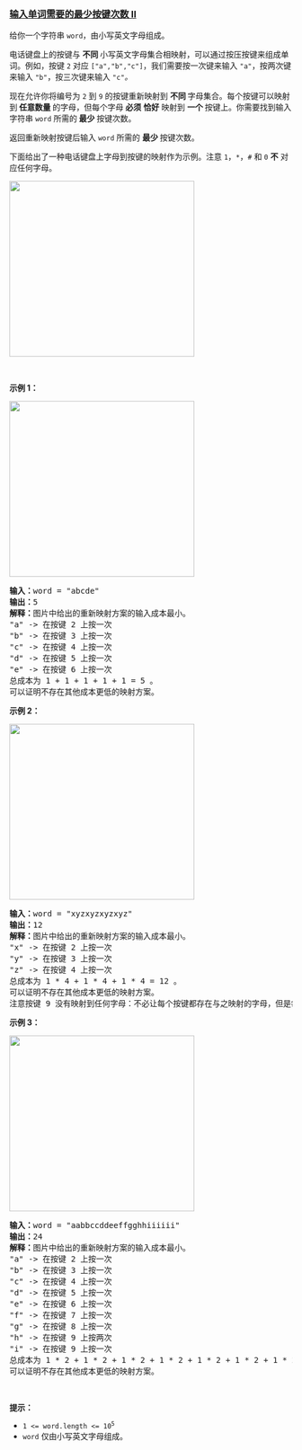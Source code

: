 ### [输入单词需要的最少按键次数 II](https://leetcode-cn.com/problems/minimum-number-of-pushes-to-type-word-ii)

<p>给你一个字符串 <code>word</code>，由小写英文字母组成。</p>

<p>电话键盘上的按键与 <strong>不同 </strong>小写英文字母集合相映射，可以通过按压按键来组成单词。例如，按键 <code>2</code> 对应 <code>["a","b","c"]</code>，我们需要按一次键来输入 <code>"a"</code>，按两次键来输入 <code>"b"</code>，按三次键来输入 <code>"c"</code><em>。</em></p>

<p>现在允许你将编号为 <code>2</code> 到 <code>9</code> 的按键重新映射到 <strong>不同 </strong>字母集合。每个按键可以映射到<strong> 任意数量 </strong>的字母，但每个字母 <strong>必须</strong> <strong>恰好</strong> 映射到 <strong>一个 </strong>按键上。你需要找到输入字符串 <code>word</code> 所需的<strong> 最少 </strong>按键次数。</p>

<p>返回重新映射按键后输入 <code>word</code> 所需的 <strong>最少 </strong>按键次数。</p>

<p>下面给出了一种电话键盘上字母到按键的映射作为示例。注意 <code>1</code>，<code>*</code>，<code>#</code> 和 <code>0</code> <strong>不</strong> 对应任何字母。</p>
<img alt="" src="https://assets.leetcode.com/uploads/2023/12/26/keypaddesc.png" style="width: 329px; height: 313px;" />
<p>&nbsp;</p>

<p><strong class="example">示例 1：</strong></p>
<img alt="" src="https://assets.leetcode.com/uploads/2023/12/26/keypadv1e1.png" style="width: 329px; height: 313px;" />
<pre>
<strong>输入：</strong>word = "abcde"
<strong>输出：</strong>5
<strong>解释：</strong>图片中给出的重新映射方案的输入成本最小。
"a" -&gt; 在按键 2 上按一次
"b" -&gt; 在按键 3 上按一次
"c" -&gt; 在按键 4 上按一次
"d" -&gt; 在按键 5 上按一次
"e" -&gt; 在按键 6 上按一次
总成本为 1 + 1 + 1 + 1 + 1 = 5 。
可以证明不存在其他成本更低的映射方案。
</pre>

<p><strong class="example">示例 2：</strong></p>
<img alt="" src="https://assets.leetcode.com/uploads/2023/12/26/keypadv2e2.png" style="width: 329px; height: 313px;" />
<pre>
<strong>输入：</strong>word = "xyzxyzxyzxyz"
<strong>输出：</strong>12
<strong>解释：</strong>图片中给出的重新映射方案的输入成本最小。
"x" -&gt; 在按键 2 上按一次
"y" -&gt; 在按键 3 上按一次
"z" -&gt; 在按键 4 上按一次
总成本为 1 * 4 + 1 * 4 + 1 * 4 = 12 。
可以证明不存在其他成本更低的映射方案。
注意按键 9 没有映射到任何字母：不必让每个按键都存在与之映射的字母，但是每个字母都必须映射到按键上。
</pre>

<p><strong class="example">示例 3：</strong></p>
<img alt="" src="https://assets.leetcode.com/uploads/2023/12/27/keypadv2.png" style="width: 329px; height: 313px;" />
<pre>
<strong>输入：</strong>word = "aabbccddeeffgghhiiiiii"
<strong>输出：</strong>24
<strong>解释：</strong>图片中给出的重新映射方案的输入成本最小。
"a" -&gt; 在按键 2 上按一次
"b" -&gt; 在按键 3 上按一次
"c" -&gt; 在按键 4 上按一次
"d" -&gt; 在按键 5 上按一次
"e" -&gt; 在按键 6 上按一次
"f" -&gt; 在按键 7 上按一次
"g" -&gt; 在按键 8 上按一次
"h" -&gt; 在按键 9 上按两次
"i" -&gt; 在按键 9 上按一次
总成本为 1 * 2 + 1 * 2 + 1 * 2 + 1 * 2 + 1 * 2 + 1 * 2 + 1 * 2 + 2 * 2 + 6 * 1 = 24 。
可以证明不存在其他成本更低的映射方案。
</pre>

<p>&nbsp;</p>

<p><strong>提示：</strong></p>

<ul>
	<li><code>1 &lt;= word.length &lt;= 10<sup>5</sup></code></li>
	<li><code>word</code> 仅由小写英文字母组成。</li>
</ul>
